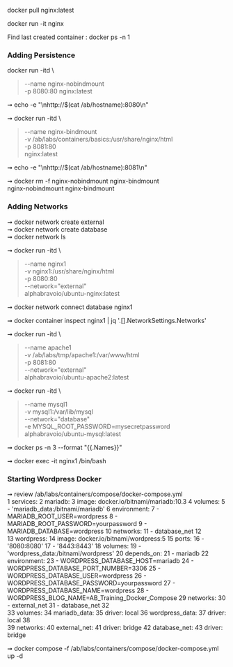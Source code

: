 docker pull nginx:latest

docker run -it nginx

Find last created container 
: docker ps -n 1

### Adding Persistence

docker run -itd \                                       
>   --name nginx-nobindmount \
>   -p 8080:80 nginx:latest

➞  echo -e "\nhttp://$(cat /ab/hostname):8080\n"           

➞  docker run -itd \                                       
>   --name nginx-bindmount \
>   -v /ab/labs/containers/basics:/usr/share/nginx/html \
>   -p 8081:80 \
>   nginx:latest

➞  echo -e "\nhttp://$(cat /ab/hostname):8081\n"           

➞  docker rm -f nginx-nobindmount nginx-bindmount          
nginx-nobindmount
nginx-bindmount

### Adding Networks

➞  docker network create external                          
➞  docker network create database                          
➞  docker network ls                                       

➞  docker run -itd \                                       
>   --name nginx1 \
>   -v nginx1:/usr/share/nginx/html \
>   -p 8080:80 \
>   --network="external" \
>   alphabravoio/ubuntu-nginx:latest

➞  docker network connect database nginx1                  

➞  docker container inspect nginx1 | jq '.[].NetworkSettings.Networks'

➞  docker run -itd \                                       
>   --name apache1 \
>   -v /ab/labs/tmp/apache1:/var/www/html \
>   -p 8081:80 \
>   --network="external" \
>   alphabravoio/ubuntu-apache2:latest

➞  docker run -itd \                                       
>   --name mysql1 \
>   -v mysql1:/var/lib/mysql \
>   --network="database" \
>   -e MYSQL_ROOT_PASSWORD=mysecretpassword \
>   alphabravoio/ubuntu-mysql:latest

➞  docker ps -n 3 --format "{{.Names}}"                    

➞  docker exec -it nginx1 /bin/bash                        

### Starting Wordpress Docker

➞  review /ab/labs/containers/compose/docker-compose.yml   
   1   services:
   2     mariadb:
   3       image: docker.io/bitnami/mariadb:10.3
   4       volumes:
   5         - 'mariadb_data:/bitnami/mariadb'
   6       environment:
   7         - MARIADB_ROOT_USER=wordpress
   8         - MARIADB_ROOT_PASSWORD=yourpassword
   9         - MARIADB_DATABASE=wordpress
  10       networks:
  11         - database_net
  12   
  13     wordpress:
  14       image: docker.io/bitnami/wordpress:5
  15       ports:
  16         - '8080:8080'
  17         - '8443:8443'
  18       volumes:
  19         - 'wordpress_data:/bitnami/wordpress'
  20       depends_on:
  21         - mariadb
  22       environment:
  23         - WORDPRESS_DATABASE_HOST=mariadb
  24         - WORDPRESS_DATABASE_PORT_NUMBER=3306
  25         - WORDPRESS_DATABASE_USER=wordpress
  26         - WORDPRESS_DATABASE_PASSWORD=yourpassword
  27         - WORDPRESS_DATABASE_NAME=wordpress
  28         - WORDPRESS_BLOG_NAME=AB_Training_Docker_Compose
  29       networks:
  30         - external_net
  31         - database_net
  32   
  33   volumes:
  34     mariadb_data:
  35       driver: local
  36     wordpress_data:
  37       driver: local
  38   
  39   networks:
  40     external_net:
  41       driver: bridge
  42     database_net:
  43       driver: bridge

➞  docker compose -f /ab/labs/containers/compose/docker-compose.yml up -d


